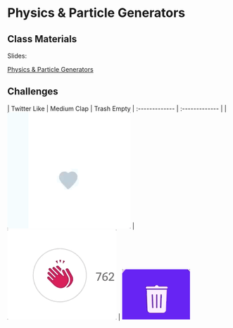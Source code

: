 # Physics & Particle Generators


## Class Materials

Slides:

[Physics & Particle Generators](assets/physics-and-particles.key)


## Challenges


| Twitter Like     | Medium Clap     | Trash Empty
| :------------- | :------------- |
| ![](assets/twitter-like.gif) | ![](assets/medium-clap.gif) | ![](assets/trash.gif)
